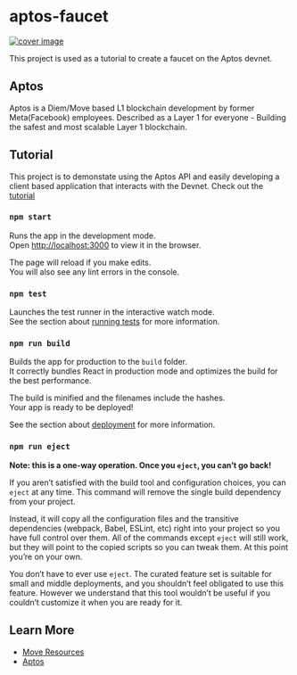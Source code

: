 # aptos-faucet


[![cover image](https://i.postimg.cc/C5ZPK34X/Screen-Shot-2022-04-01-at-9-47-56-AM.png)](https://postimg.cc/8fSBKn9m)

This project is used as a tutorial to create a faucet on the Aptos devnet.

## Aptos

Aptos is a Diem/Move based L1 blockchain development by former Meta(Facebook) employees. Described as a Layer 1 for everyone - Building the safest and most scalable Layer 1 blockchain.

## Tutorial

This project is to demonstate using the Aptos API and easily developing a client based application that interacts with the Devnet. Check out the [tutorial](https://mirror.xyz/zoz.eth/nNL9L7HrDZEYrk8djg4JvJrZdw8AtfDgBG_xCML5_lE)

### `npm start`

Runs the app in the development mode.\
Open [http://localhost:3000](http://localhost:3000) to view it in the browser.

The page will reload if you make edits.\
You will also see any lint errors in the console.

### `npm test`

Launches the test runner in the interactive watch mode.\
See the section about [running tests](https://facebook.github.io/create-react-app/docs/running-tests) for more information.

### `npm run build`

Builds the app for production to the `build` folder.\
It correctly bundles React in production mode and optimizes the build for the best performance.

The build is minified and the filenames include the hashes.\
Your app is ready to be deployed!

See the section about [deployment](https://facebook.github.io/create-react-app/docs/deployment) for more information.

### `npm run eject`

**Note: this is a one-way operation. Once you `eject`, you can’t go back!**

If you aren’t satisfied with the build tool and configuration choices, you can `eject` at any time. This command will remove the single build dependency from your project.

Instead, it will copy all the configuration files and the transitive dependencies (webpack, Babel, ESLint, etc) right into your project so you have full control over them. All of the commands except `eject` will still work, but they will point to the copied scripts so you can tweak them. At this point you’re on your own.

You don’t have to ever use `eject`. The curated feature set is suitable for small and middle deployments, and you shouldn’t feel obligated to use this feature. However we understand that this tool wouldn’t be useful if you couldn’t customize it when you are ready for it.

## Learn More

- [Move Resources](https://github.com/MystenLabs/awesome-move)
- [Aptos](https://aptoslabs.com/)


